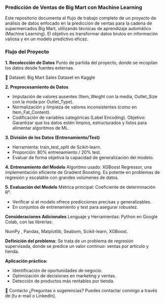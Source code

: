 ### Predicción de Ventas de Big Mart con Machine Learning
Este repositorio documenta el flujo de trabajo completo de un proyecto de análisis de datos enfocado en la predicción de ventas para la cadena de supermercados Big Mart, utilizando técnicas de aprendizaje automático (Machine Learning). El objetivo es transformar datos brutos en información valiosa y en un modelo predictivo eficaz.

### Flujo del Proyecto
**1. Recolección de Datos**
   Punto de partida del proyecto, donde se recopilan los datos desde fuentes externas.
   
   📎 Dataset: Big Mart Sales Dataset en Kaggle

**2.  Preprocesamiento de Datos**
- Imputación de valores ausentes (Item_Weight con la media, Outlet_Size con la moda por Outlet_Type).
- Normalización y limpieza de valores inconsistentes (como en Item_Fat_Content).
- Codificación de variables categóricas (Label Encoding).
Objetivo: Garantizar que los datos estén limpios, estructurados y listos para alimentar algoritmos de ML.

**3. División de los Datos (Entrenamiento/Test)**
- Herramienta: train_test_split de Scikit-learn.
- Proporción: 80% entrenamiento / 20% test.
- Evaluar de forma objetiva la capacidad de generalización del modelo.

**4. Entrenamiento del Modelo**
Algoritmo usado: XGBoost Regressor, una implementación eficiente de Gradient Boosting.
Es potente en problemas de regresión y escalable con grandes volúmenes de datos.

**5.  Evaluación del Modelo**
Métrica principal: Coeficiente de determinación R².
- Verificar si el modelo ofrece predicciones precisas y generalizables.
- En conjuntos de entrenamiento y test para asegurar robustez.

**Consideraciones Adicionales**
Lenguaje y Herramientas: Python en Google Colab, con las librerías:

NumPy , Pandas, Matplotlib, Seaborn, Scikit-learn, XGBoost.

 **Definición del problema:**
Se trata de un problema de regresión supervisada, donde se predice un valor continuo: ventas por artículo y tienda.

**Aplicación práctica:**
- Identificación de oportunidades de negocio.
- Optimización de decisiones en marketing y ventas.
- Detección de productos más rentables por tienda.




📧 Contacto
¿Preguntas o sugerencias?
Puedes contactar conmigo a través de [tu e-mail o LinkedIn].
